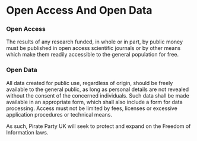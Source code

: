 Open Access And Open Data
=========================

### Open Access
The results of any research funded, in whole or in part, by public money
must be published in open access scientific journals or by other means
which make them readily accessible to the general population for free.

### Open Data
All data created for public use, regardless of origin, should be freely
available to the general public, as long as personal details are not
revealed without the consent of the concerned individuals. Such data
shall be made available in an appropriate form, which shall also include
a form for data processing. Access must not be limited by fees, licenses
or excessive application procedures or technical means.

As such, Pirate Party UK will seek to protect and expand on the Freedom of
Information laws.


